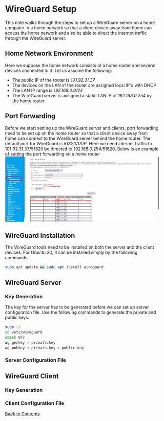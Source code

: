 # WireGuard Setup

This note walks through the steps to set up a WireGuard server on a home computer in a home network so that a client device away from home can access the home network and also be able to direct the internet traffic through the WireGuard server.

## Home Network Environment
Here we suppose the home network consists of a home router and several devices connected to it. Let us assume the following:
- The public IP of the router is *101.92.31.37*
- The devices on the LAN of the router are assigned local IP's with DHCP
- The LAN IP range is *192.168.0.0/24*
- The WireGuard server is assigned a static LAN IP of *192.168.0.254* by the home router

## Port Forwarding
Before we start setting up the WireGuard server and clients, port forwarding need to be set up on the home router so that a client device away from home can connect to the WireGuard server behind the home router. The default port for WireGuard is *51820/UDP*. Here we need internet traffic to 101.92.31.37/51820 be directed to 192.168.0.254/51820. Below is an example of setting the port forwarding on a home router
![Image](../data/Port-Forward.png)

## WireGuard Installation
The WireGuard tools need to be installed on both the server and the client devices. For Ubuntu 20, it can be installed simply by the following commands
```bash
sudo apt update && sudo apt install wireguard
```

## WireGuard Server
### Key Generation
The key for the server has to be generated before we can set up server configuration file. Use the following commands to generate the private and public keys:
```bash
sudo -i
cd /etc/wireguard
umask 077
wg genkey > private.key
wg pubkey < private.key > public.key
```
### Server Configuration File

## WireGuard Client
### Key Generation
### Client Configuration File

[Back to Contents](../README.md)
